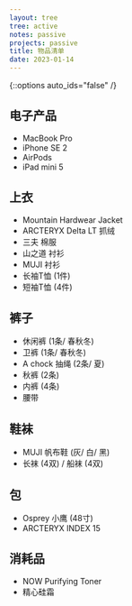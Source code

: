 ```yaml
---
layout: tree
tree: active
notes: passive
projects: passive
title: 物品清单
date: 2023-01-14
---
```



{::options auto_ids="false" /}


## 电子产品
* MacBook Pro
* iPhone SE 2
* AirPods
* iPad mini 5

## 上衣
* Mountain Hardwear Jacket
* ARCTERYX Delta LT 抓绒
* 三夫 棉服
* 山之道 衬衫
* MUJI 衬衫
* 长袖T恤 (1件)
* 短袖T恤 (4件)

## 裤子
* 休闲裤 (1条/ 春秋冬)
* 卫裤 (1条/ 春秋冬)
* A chock 抽绳 (2条/ 夏)
* 秋裤 (2条)
* 内裤 (4条)
* 腰带

## 鞋袜
* MUJI 帆布鞋 (灰/ 白/ 黑)
* 长袜 (4双) / 船袜 (4双)

## 包
* Osprey 小鹰 (48寸)
* ARCTERYX INDEX 15

## 消耗品
* NOW Purifying Toner
* 精心硅霜

